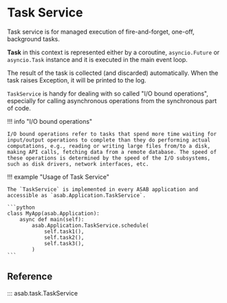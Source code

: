 # Task Service

Task service is for managed execution of fire-and-forget, one-off, background tasks.

**Task** in this context is represented either by a coroutine, `asyncio.Future` or `asyncio.Task` instance and it is executed in the main event loop.

The result of the task is collected (and discarded) automatically.
When the task raises Exception, it will be printed to the log.

`TaskService` is handy for dealing with so called "I/O bound operations", especially for calling asynchronous operations from the synchronous part of code. 

!!! info "I/O bound operations"

	I/O bound operations refer to tasks that spend more time waiting for input/output operations to complete than they do performing actual computations, e.g., reading or writing large files from/to a disk, making API calls, fetching data from a remote database. The speed of these operations is determined by the speed of the I/O subsystems, such as disk drivers, network interfaces, etc.

!!! example "Usage of Task Service"

	The `TaskService` is implemented in every ASAB application and accessible as `asab.Application.TaskService`.

	```python
	class MyApp(asab.Application):
		async def main(self):
			asab.Application.TaskService.schedule(
				self.task1(),
				self.task2(),
				self.task3(),
			)
	```


## Reference

::: asab.task.TaskService